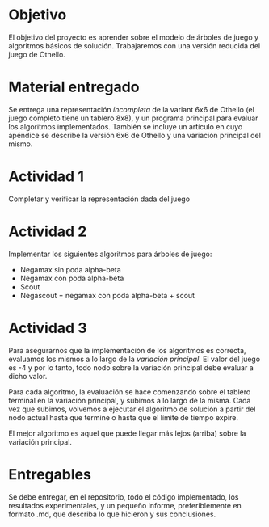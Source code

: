 # Objetivo

El objetivo del proyecto es aprender sobre el modelo de &aacute;rboles de juego
y algoritmos b&aacute;sicos de soluci&oacute;n. Trabajaremos con una versi&oacute;n
reducida del juego de Othello.

# Material entregado

Se entrega una representaci&oacute;n *incompleta* de la variant 6x6 de Othello (el juego
completo tiene un tablero 8x8), y un programa principal para evaluar los algoritmos
implementados. Tambi&eacute;n se incluye un art&iacute;culo en cuyo ap&eacute;ndice
se describe la versi&oacute;n 6x6 de Othello y una variaci&oacute;n principal del
mismo.

# Actividad 1

Completar y verificar la representaci&oacute;n dada del juego

# Actividad 2

Implementar los siguientes algoritmos para &aacute;rboles de juego:
* Negamax sin poda alpha-beta
* Negamax con poda alpha-beta
* Scout
* Negascout = negamax con poda alpha-beta + scout

# Actividad 3

Para asegurarnos que la implementaci&oacute;n de los algoritmos es
correcta, evaluamos los mismos a lo largo de la *variaci&oacute;n principal*.
El valor del juego es -4 y por lo tanto, todo nodo sobre la variaci&oacute;n
principal debe evaluar a dicho valor.

Para cada algoritmo, la evaluaci&oacute;n se hace comenzando sobre el 
tablero terminal en la variaci&oacute;n principal, y subimos a lo
largo de la misma. Cada vez que subimos, volvemos a ejecutar el algoritmo
de soluci&oacute;n a partir del nodo actual hasta que termine o hasta
que el l&iacute;mite de tiempo expire.

El mejor algoritmo es aquel que puede llegar m&aacute;s lejos (arriba)
sobre la variaci&oacute;n principal.

# Entregables

Se debe entregar, en el repositorio, todo el c&oacute;digo implementado,
los resultados experimentales, y un peque&ntilde;o informe, preferiblemente
en formato .md, que describa lo que hicieron y sus conclusiones.

